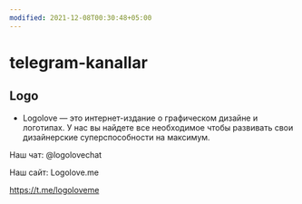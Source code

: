 ```yaml
---
modified: 2021-12-08T00:30:48+05:00
---
```


# telegram-kanallar

## Logo
* Logolove — это интернет-издание о графическом дизайне и логотипах. У нас вы найдете все необходимое чтобы развивать свои дизайнерские суперспособности на максимум.

Наш чат:
@logolovechat

Наш сайт:
Logolove.me

https://t.me/logoloveme
